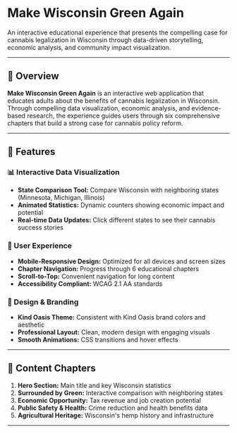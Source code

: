 # Make Wisconsin Green Again

An interactive educational experience that presents the compelling case for cannabis legalization in Wisconsin through data-driven storytelling, economic analysis, and community impact visualization.

---

## 🌟 Overview

**Make Wisconsin Green Again** is an interactive web application that educates adults about the benefits of cannabis legalization in Wisconsin. Through compelling data visualization, economic analysis, and evidence-based research, the experience guides users through six comprehensive chapters that build a strong case for cannabis policy reform.

---

## 🎯 Features

### 📊 Interactive Data Visualization

- **State Comparison Tool:** Compare Wisconsin with neighboring states (Minnesota, Michigan, Illinois)
- **Animated Statistics:** Dynamic counters showing economic impact and potential
- **Real-time Data Updates:** Click different states to see their cannabis success stories

### 📱 User Experience

- **Mobile-Responsive Design:** Optimized for all devices and screen sizes
- **Chapter Navigation:** Progress through 6 educational chapters
- **Scroll-to-Top:** Convenient navigation for long content
- **Accessibility Compliant:** WCAG 2.1 AA standards

### 🎨 Design & Branding

- **Kind Oasis Theme:** Consistent with Kind Oasis brand colors and aesthetic
- **Professional Layout:** Clean, modern design with engaging visuals
- **Smooth Animations:** CSS transitions and hover effects

---

## 📖 Content Chapters

1. **Hero Section:** Main title and key Wisconsin statistics
2. **Surrounded by Green:** Interactive comparison with neighboring states
3. **Economic Opportunity:** Tax revenue and job creation potential
4. **Public Safety & Health:** Crime reduction and health benefits data
5. **Agricultural Heritage:** Wisconsin's hemp history and infrastructure

---
